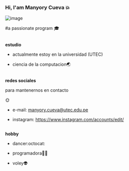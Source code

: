 ### Hi, I'am Manyory Cueva   :boom:
![image](https://user-images.githubusercontent.com/91238621/134543345-6fbc61b2-5b6a-445c-b29e-e00f21f1e0d3.png)


#a passionate program
:mortar_board:


##
**estudio**


- actualmente estoy en la universidad (UTEC)
 
 
- ciencia de la computacion:earth_asia:
##
**redes sociales**  

para mantenernos en contacto

🌞



- e-mail: manyory.cueva@utec.edu.pe     





- instagram:   https://www.instagram.com/accounts/edit/



##
**hobby**

- dancer:octocat:


- programadora:ok_woman:


- voley:alien:











